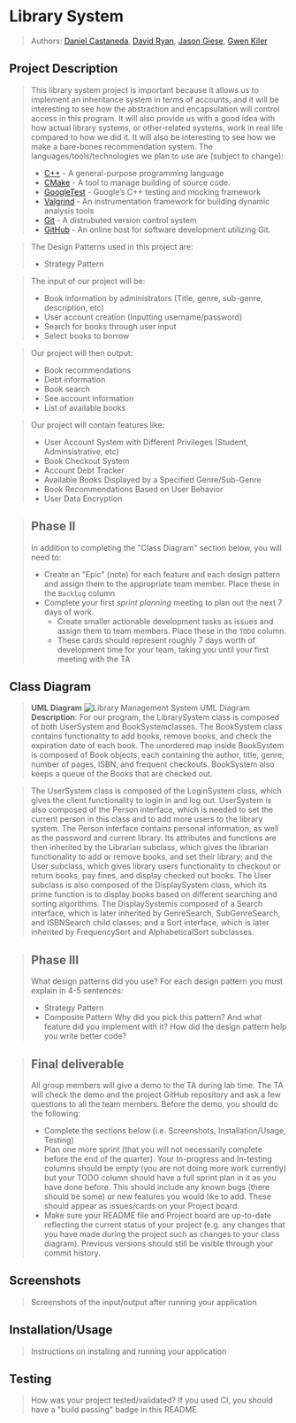 # Library System
 > Authors: [Daniel Castaneda](https://github.com/daniel-u-c), [David Ryan](https://github.com/davidry777), [Jason Giese](https://github.com/jsongi), [Gwen Kiler](https://github.com/gkiler)

## Project Description
 > This library system project is important because it allows us to implement an inheritance system in terms of accounts, and it will be interesting to see how the abstraction and encapsulation will control access in this program. It will also provide us with a good idea with how actual library systems, or other-related systems, work in real life compared to how we did it. It will also be interesting to see how we make a bare-bones recommendation system.
 > The languages/tools/technologies we plan to use are (subject to change):
 >   * [C++](https://www.cplusplus.com/) - A general-purpose programming language
 >   * [CMake](https://cmake.org/cmake/help/v3.22/) - A tool to manage building of source code.
 >   * [GoogleTest](https://github.com/google/googletest) - Google’s C++ testing and mocking framework
 >   * [Valgrind](https://www.valgrind.org) - An instrumentation framework for building dynamic analysis tools
 >   * [Git](https://git-scm.com/) - A distrubuted version control system
 >   * [GitHub](https://github.com/) - An online host for software development utilizing Git.

 > The Design Patterns used in this project are:
 >   * Strategy Pattern

 > The input of our project will be:
 >   * Book information by administrators (Title, genre, sub-genre, description, etc)
 >   * User account creation (Inputting username/password)
 >   * Search for books through user input
 >   * Select books to borrow

 > Our project will then output:
 >   * Book recommendations
 >   * Debt information
 >   * Book search
 >   * See account information
 >   * List of available books
 
 > Our project will contain features like:
 >   * User Account System with Different Privileges (Student, Adminsistrative, etc)
 >   * Book Checkout System
 >   * Account Debt Tracker
 >   * Available Books Displayed by a Specified Genre/Sub-Genre
 >   * Book Recommendations Based on User Behavior
 >   * User Data Encryption

 > ## Phase II
 > In addition to completing the "Class Diagram" section below, you will need to:
 > * Create an "Epic" (note) for each feature and each design pattern and assign them to the appropriate team member. Place these in the `Backlog` column
 > * Complete your first *sprint planning* meeting to plan out the next 7 days of work.
 >   * Create smaller actionable development tasks as issues and assign them to team members. Place these in the `TODO` column.
 >   * These cards should represent roughly 7 days worth of development time for your team, taking you until your first meeting with the TA
## Class Diagram
 > **UML Diagram**
 > ![Library Management System UML Diagram](https://github.com/cs100/final-project-dcast162-nkile001-dryan011-jgies011/blob/master/images/Library%20System%20UML%20Diagram.png)
 > **Description**: For our program, the LibrarySystem class is composed of both UserSystem and BookSystemclasses. The BookSystem class contains functionality to add books, remove books, and check the expiration date of each book. The unordered map inside BookSystem is composed of Book objects, each containing the author, title, genre, number of pages, ISBN, and frequent checkouts. BookSystem also keeps a queue of the Books that are checked out.
 
 > The UserSystem class is composed of the LoginSystem class, which gives the client functionality to login in and log out. UserSystem is also composed of the Person interface, which is needed to set the current person in this class and to add more users to the library system. The Person interface contains personal information, as well as the password and current library. Its attributes and functions are then inherited by the Librarian subclass, which gives the librarian functionality to add or remove books, and set their library; and the User subclass, which gives library users functionality to checkout or return books, pay fines, and display checked out books. The User subclass is also composed of the DisplaySystem class, which its prime function is to display books based on different searching and sorting algorithms. The DisplaySystemis composed of a Search interface, which is later inherited by GenreSearch, SubGenreSearch, and ISBNSearch child classes; and a Sort interface, which is later inherited by FrequencySort and AlphabeticalSort subclasses.
 
 > ## Phase III
 > What design patterns did you use? For each design pattern you must explain in 4-5 sentences:
 > * Strategy Pattern
 > * Composite Pattern
 > Why did you pick this pattern? And what feature did you implement with it?
 > How did the design pattern help you write better code?
 > 
 
 > ## Final deliverable
 > All group members will give a demo to the TA during lab time. The TA will check the demo and the project GitHub repository and ask a few questions to all the team members. 
 > Before the demo, you should do the following:
 > * Complete the sections below (i.e. Screenshots, Installation/Usage, Testing)
 > * Plan one more sprint (that you will not necessarily complete before the end of the quarter). Your In-progress and In-testing columns should be empty (you are not doing more work currently) but your TODO column should have a full sprint plan in it as you have done before. This should include any known bugs (there should be some) or new features you would like to add. These should appear as issues/cards on your Project board.
 > * Make sure your README file and Project board are up-to-date reflecting the current status of your project (e.g. any changes that you have made during the project such as changes to your class diagram). Previous versions should still be visible through your commit history. 
 
 ## Screenshots
 > Screenshots of the input/output after running your application
 ## Installation/Usage
 > Instructions on installing and running your application
 ## Testing
 > How was your project tested/validated? If you used CI, you should have a "build passing" badge in this README.
 
